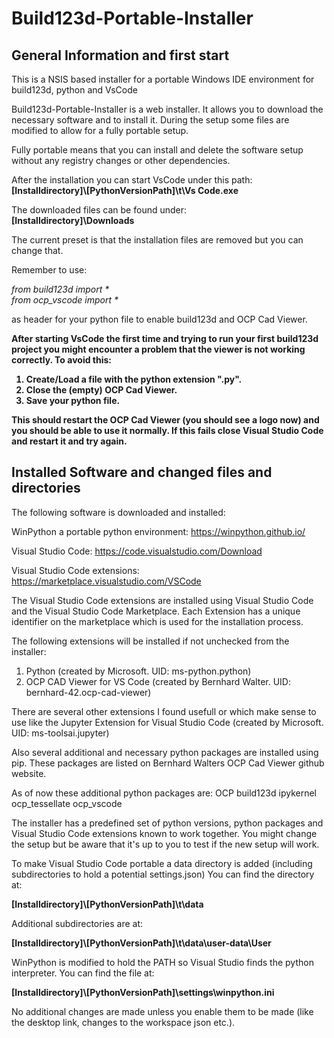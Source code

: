 # Build123d-Portable-Installer

## General Information and first start
This is a NSIS based installer for a portable Windows IDE environment for build123d, python and VsCode

Build123d-Portable-Installer is a web installer. It allows you to download the necessary software and to
install it. During the setup some files are modified  to allow for a fully portable setup.

Fully portable means that you can install and delete the software setup without any registry changes or
other dependencies.

After the installation you can start VsCode under this path:<br>
<b>[Installdirectory]\\[PythonVersionPath]\t\Vs Code.exe</b>

The downloaded files can be found under:<br>
<b>[Installdirectory]\\Downloads</b>

The current preset is that the installation files are removed but you can change that.

Remember to use:

<i>from build123d import *</i></br>
<i>from ocp_vscode import *</i></br>

as header for your python file to enable build123d and OCP Cad Viewer.

<b>After starting VsCode the first time and trying to run your first build123d project you might encounter a problem that the viewer
is not working correctly. To avoid this: 
1) Create/Load a file with the python extension ".py".
2) Close the (empty) OCP Cad Viewer.
3) Save your python file.

This should restart the OCP Cad Viewer (you should see a logo now) and you should be able to use it normally.
If this fails close Visual Studio Code and restart it and try again.</b>

## Installed Software and changed files and directories

The following software is downloaded and installed:

WinPython a portable python environment:
https://winpython.github.io/

Visual Studio Code:
https://code.visualstudio.com/Download

Visual Studio Code extensions:
https://marketplace.visualstudio.com/VSCode

The Visual Studio Code extensions are installed using Visual Studio Code and the Visual Studio Code Marketplace.
Each Extension has a unique identifier on the marketplace which is used for the installation process.

The following extensions will be installed if not unchecked from the installer:
1) Python (created by Microsoft. UID: ms-python.python)
2) OCP CAD Viewer for VS Code (created by Bernhard Walter. UID: bernhard-42.ocp-cad-viewer)

There are several other extensions I found usefull or which make sense to use like the 
Jupyter Extension for Visual Studio Code (created by Microsoft. UID: ms-toolsai.jupyter)

Also several additional and necessary python packages are installed using pip.
These packages are listed on Bernhard Walters OCP Cad Viewer github website.

As of now these additional python packages are:
OCP build123d ipykernel ocp_tessellate ocp_vscode

The installer has a predefined set of python versions, python packages and Visual Studio Code extensions known to work together.
You might change the setup but be aware that it's up to you to test if the new setup will work.

To make Visual Studio Code portable a data directory is added (including subdirectories to hold a potential settings.json)
You can find the directory at:

<b>[Installdirectory]\\[PythonVersionPath]\t\data</b>

Additional subdirectories are at:

<b>[Installdirectory]\\[PythonVersionPath]\t\data\user-data\User</b>

WinPython is modified to hold the PATH so Visual Studio finds the python interpreter.
You can find the file at:

<b>[Installdirectory]\\[PythonVersionPath]\settings\winpython.ini</b>

No additional changes are made unless you enable them to be made (like the desktop link, changes to the workspace json etc.).
